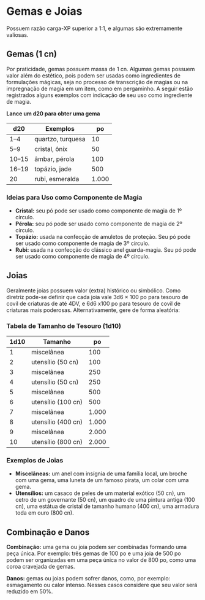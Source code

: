 # Gemas e Joias

Possuem razão carga-XP superior a 1:1, e algumas são extremamente valiosas.

## Gemas (1 cn)

Por praticidade, gemas possuem massa de 1 cn. Algumas gemas possuem valor além do estético, pois podem ser usadas como ingredientes de formulações mágicas, seja no processo de transcrição de magias ou na impregnação de magia em um item, como em pergaminho. A seguir estão registrados alguns exemplos com indicação de seu uso como ingrediente de magia.

**Lance um d20 para obter uma gema**

| d20   | Exemplos          | po    |
| ----- | ----------------- | ----- |
| 1–4   | quartzo, turquesa | 10    |
| 5–9   | cristal, ônix     | 50    |
| 10–15 | âmbar, pérola     | 100   |
| 16–19 | topázio, jade     | 500   |
| 20    | rubi, esmeralda   | 1.000 |

### Ideias para Uso como Componente de Magia

- **Cristal:** seu pó pode ser usado como componente de magia de 1º círculo.
- **Pérola:** seu pó pode ser usado como componente de magia de 2º círculo.
- **Topázio:** usada na confecção de amuletos de proteção. Seu pó pode ser usado como componente de magia de 3º círculo.
- **Rubi:** usada na confecção do clássico anel guarda-magia. Seu pó pode ser usado como componente de magia de 4º círculo.

## Joias

Geralmente joias possuem valor (extra) histórico ou simbólico. Como diretriz pode-se definir que cada joia vale 3d6 × 100 po para tesouro de covil de criaturas de até 4DV, e 6d6 x100 po para tesouro de covil de criaturas mais poderosas. Alternativamente, gere de forma aleatória:

### Tabela de Tamanho de Tesouro (1d10)

| 1d10 | Tamanho            | po    |
| ---- | ------------------ | ----- |
| 1    | miscelânea         | 100   |
| 2    | utensílio (50 cn)  | 100   |
| 3    | miscelânea         | 250   |
| 4    | utensílio (50 cn)  | 250   |
| 5    | miscelânea         | 500   |
| 6    | utensílio (100 cn) | 500   |
| 7    | miscelânea         | 1.000 |
| 8    | utensílio (400 cn) | 1.000 |
| 9    | miscelânea         | 2.000 |
| 10   | utensílio (800 cn) | 2.000 |


### Exemplos de Joias

- **Miscelâneas:** um anel com insígnia de uma família local, um broche com uma gema, uma luneta de um famoso pirata, um colar com uma gema.
- **Utensílios:** um casaco de peles de um material exótico (50 cn), um cetro de um governante (50 cn), um quadro de uma pintura antiga (100 cn), uma estátua de cristal de tamanho humano (400 cn), uma armadura toda em ouro (800 cn).

## Combinação e Danos

**Combinação:** uma gema ou joia podem ser combinadas formando uma peça única. Por exemplo: três gemas de 100 po e uma joia de 500 po podem ser organizadas em uma peça única no valor de 800 po, como uma coroa cravejada de gemas.

**Danos:** gemas ou joias podem sofrer danos, como, por exemplo: esmagamento ou calor intenso. Nesses casos considere que seu valor será reduzido em 50%.